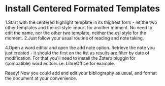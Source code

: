 # Install Centered Formated Templates



1.Start with the centered highlight template in its thighest form - let the two other templates and the csl style import for another moment. No need to edit the name, nor the other two template, neither the csl style for the moment.
2.Just follow your usual routine of reading and note taking.


4.Open a word editor and open the add note option. Retrieve the note you just created - it should the first on the list as results are filter by date of modification.
For that you'll need to install the Zotero pluggin for (compatible) word editors i.e. LibreOffice for example.

Ready!
Now you could add and edit your bibliography as usual, and format the document at your convenience.

